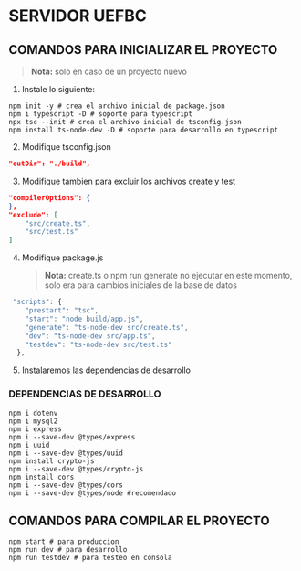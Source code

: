 # SERVIDOR UEFBC

## COMANDOS PARA INICIALIZAR EL PROYECTO

> **Nota:** solo en caso de un proyecto nuevo

1. Instale lo siguiente:

```shell
npm init -y # crea el archivo inicial de package.json
npm i typescript -D # soporte para typescript
npx tsc --init # crea el archivo inicial de tsconfig.json
npm install ts-node-dev -D # soporte para desarrollo en typescript
```

2. Modifique tsconfig.json

```json
"outDir": "./build",
```

3. Modifique tambien para excluir los archivos create y test

```json
"compilerOptions": {
},
"exclude": [
    "src/create.ts",
    "src/test.ts"
]
```

4. Modifique package.js
   > **Nota:** create.ts o npm run generate no ejecutar en este momento, solo era para cambios iniciales de la base de datos

```js
 "scripts": {
    "prestart": "tsc",
    "start": "node build/app.js",
    "generate": "ts-node-dev src/create.ts",
    "dev": "ts-node-dev src/app.ts",
    "testdev": "ts-node-dev src/test.ts"
  },
```

5. Instalaremos las dependencias de desarrollo

### DEPENDENCIAS DE DESARROLLO

```shell
npm i dotenv
npm i mysql2
npm i express
npm i --save-dev @types/express
npm i uuid
npm i --save-dev @types/uuid
npm install crypto-js
npm i --save-dev @types/crypto-js
npm install cors
npm i --save-dev @types/cors
npm i --save-dev @types/node #recomendado
```

## COMANDOS PARA COMPILAR EL PROYECTO

```shell
npm start # para produccion
npm run dev # para desarrollo
npm run testdev # para testeo en consola

```
